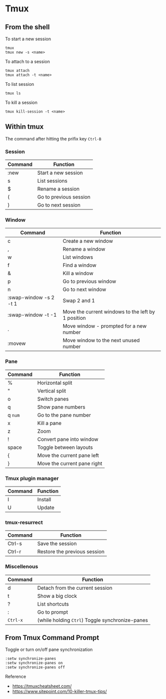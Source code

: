 # Tmux

## From the shell
To start a new session
```
tmux
tmux new -s <name>
```
To attach to a session
```
tmux attach
tmux attach -t <name>
```
To list session
```
tmux ls
```
To kill a session
```  
tmux kill-session -t <name>
```

## Within tmux
The command after hitting the prifix key `Ctrl-B`

### Session
| Command | Function |
|---------|----------|
|:new<CR>|Start a new session|
|s|List sessions|
|$|Rename a session|
|(|Go to previous session|
|)|Go to next session|

### Window
| Command | Function |
|---------|----------|
|c|Create a new window|
|,|Rename a window|
|w|List windows|
|f|Find a window|
|&|Kill a window|
|p|Go to previous window|
|n|Go to next window|
|:swap-window -s 2 -t 1|Swap 2 and 1|
|:swap-window -t -1|Move the current windows to the left by 1 position|
|.|Move window - prompted for a new number|
|:movew<CR>|Move window to the next unused number|

### Pane
| Command | Function |
|---------|----------|
|%|Horizontal split|
|"|Vertical split|
|o|Switch panes|
|q|Show pane numbers|
|q `num`|Go to the pane number|
|x|Kill a pane|
|z|Zoom|
|!|Convert pane into window|
|space|Toggle between layouts|
|{|Move the current pane left|
|}|Move the current pane right|

### Tmux plugin manager
| Command | Function |
|---------|----------|
|I|Install|
|U|Update|

### tmux-resurrect
| Command | Function |
|---------|----------|
|Ctrl-s|Save the session|
|Ctrl-r|Restore the previous session|

### Miscellenous
| Command | Function |
|---------|----------|
|d|Detach from the current session|
|t|Show a big clock|
|?|List shortcuts|
|:|Go to prompt|
|`Ctrl-x`|(while holding `Ctrl`) Toggle synchronize-panes|

## From Tmux Command Prompt
Toggle or turn on/off pane synchronization
```
:setw synchronize-panes
:setw synchronize-panes on
:setw synchronize-panes off
```

Reference
- https://tmuxcheatsheet.com/
- https://www.sitepoint.com/10-killer-tmux-tips/
